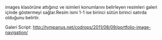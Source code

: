 images klasörüne attığınız ve isimleri konumlarını belirleyen resimleri  galeri  içinde göstermeyi sağlar.Resim ismi 1-1 ise birinci sütün birinci satırda olduğunu 
belirtir.

Galeri Script: http://tympanus.net/codrops/2011/08/09/portfolio-image-navigation/
